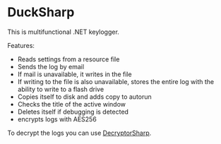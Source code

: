 # DuckSharp
This is multifunctional .NET keylogger.

Features:
- Reads settings from a resource file
- Sends the log by email
- If mail is unavailable, it writes in the file
- If writing to the file is also unavailable, stores the entire log with the ability to write to a flash drive
- Copies itself to disk and adds copy to autorun 
- Checks the title of the active window
- Deletes itself if debugging is detected
- encrypts logs with AES256

To decrypt the logs you can use [DecryptorSharp](https://github.com/zorggish/DecryptorSharp).
